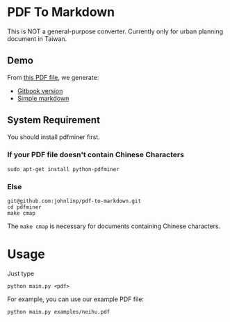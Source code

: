 # PDF To Markdown

This is NOT a general-purpose converter.
Currently only for urban planning document in Taiwan.


## Demo

From [this PDF file](https://github.com/johnlinp/pdf-to-markdown/blob/master/examples/neihu.pdf?raw=true), we generate:

- [Gitbook version](http://johnlinp.gitbooks.io/neihu/content/)
- [Simple markdown](https://github.com/johnlinp/pdf-to-markdown/tree/master/examples/neihu.md)


## System Requirement

You should install pdfminer first.

### If your PDF file doesn't contain Chinese Characters

	sudo apt-get install python-pdfminer

### Else

	git@github.com:johnlinp/pdf-to-markdown.git
	cd pdfminer
	make cmap

The `make cmap` is necessary for documents containing Chinese characters.


# Usage

Just type

	python main.py <pdf>

For example, you can use our example PDF file:

	python main.py examples/neihu.pdf

